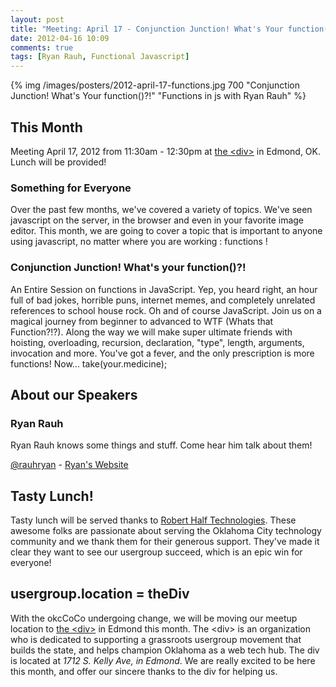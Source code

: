 ```yaml
---
layout: post
title: "Meeting: April 17 - Conjunction Junction! What's Your function()?!"
date: 2012-04-16 10:09
comments: true
tags: [Ryan Rauh, Functional Javascript]
---
```


{% img /images/posters/2012-april-17-functions.jpg 700 "Conjunction Junction! What's Your function()?!" "Functions in js with Ryan Rauh" %}

## This Month

Meeting April 17, 2012 from 11:30am - 12:30pm at [the &lt;div&gt;](http://thediv.org) in Edmond, OK. Lunch will be provided!

### Something for Everyone

Over the past few months, we've covered a variety of topics. We've seen javascript on the server, in the browser and even in your favorite image editor. This month, we are going to cover a topic that is important to anyone using javascript, no matter where you are working : functions !

### Conjunction Junction! What's your function()?!

An Entire Session on functions in JavaScript. Yep, you heard right, an hour full of bad jokes, horrible puns, internet memes, and completely unrelated references to school house rock. Oh and of course JavaScript. Join us on a magical journey from beginner to advanced to WTF (Whats that Function?!?). Along the way we will make super ultimate friends with hoisting, overloading, recursion, declaration, "type", length, arguments, invocation and more. You've got a fever, and the only prescription is more functions! Now... take(your.medicine);

<!-- more -->

## About our Speakers

### Ryan Rauh

Ryan Rauh knows some things and stuff. Come hear him talk about them!

[@rauhryan](http://twitter.com/rauhryan) - [Ryan's Website](http://lostechies.com/ryanrauh/)


## Tasty Lunch!

Tasty lunch will be served thanks to [Robert Half Technologies](http://www.roberthalftechnology.com/). These awesome folks are passionate about serving the Oklahoma City technology community and we thank them for their generous support. They've made it clear they want to see our usergroup succeed, which is an epic win for everyone!

## usergroup.location = theDiv

With the okcCoCo undergoing change, we will be moving our meetup location to [the &lt;div&gt;](http://thediv.org) in Edmond this month. The &lt;div&gt; is an organization who is dedicated to supporting a grassroots usergroup movement that builds the state, and helps champion Oklahoma as a web tech hub. The div is located at *1712 S. Kelly Ave, in Edmond*. We are really excited to be here this month, and offer our sincere thanks to the div for helping us.

